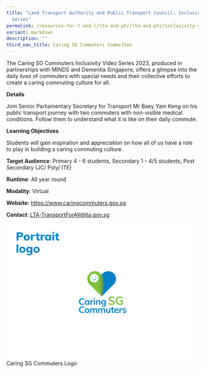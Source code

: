```yaml
---
title: "Land Transport Authority and Public Transport Council: Inclusivity Video
  Series"
permalink: /resources-for-t-and-l/lta-and-ptc/lta-and-ptc/inclusivity-video-series/
variant: markdown
description: ""
third_nav_title: Caring SG Commuters Committee
---
```

The Caring SG Commuters Inclusivity Video Series 2023, produced in partnerships with MINDS and Dementia Singapore, offers a glimpse into the daily lives of commuters with special needs and their collective efforts to create a caring commuting culture for all.

**Details**

Join Senior Parliamentary Secretary for Transport Mr Baey Yam Keng on his public transport journey with two commuters with non-visible medical conditions. Follow them to understand what it is like on their daily commute.

**Learning Objectives**

Students will gain inspiration and appreciation on how all of us have a role to play in building a caring commuting culture.

**Target Audience**: Primary 4 - 6 students, Secondary 1 - 4/5 students, Post Secondary (JC/ Poly/ ITE)

**Runtime**: All year round

**Modality**: Virtual

**Website**: https://www.caringcommuters.gov.sg

**Contact**: LTA-TransportForAll@lta.gov.sg

![](/images/PortraitLogo.png)Caring SG Commuters Logo